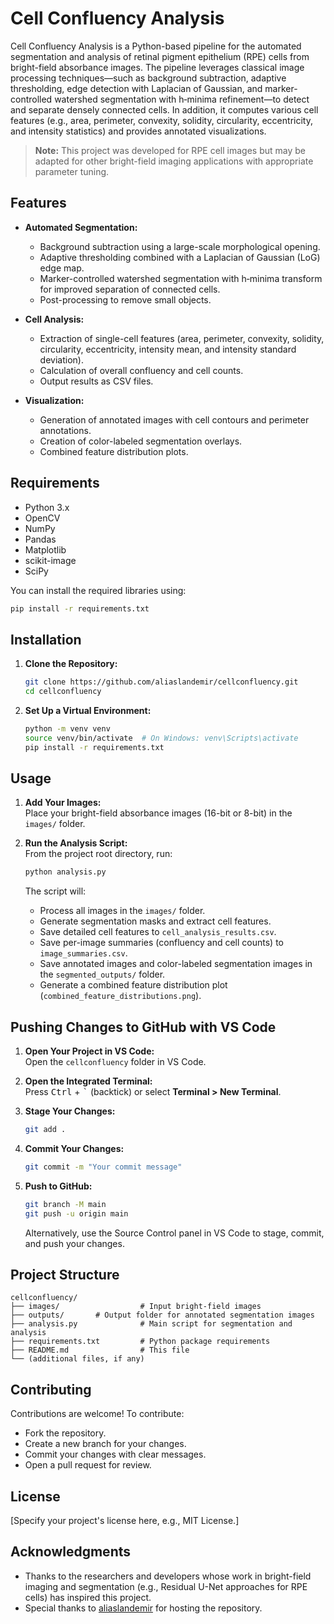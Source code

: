 # Cell Confluency Analysis

Cell Confluency Analysis is a Python-based pipeline for the automated segmentation and analysis of retinal pigment epithelium (RPE) cells from bright-field absorbance images. The pipeline leverages classical image processing techniques—such as background subtraction, adaptive thresholding, edge detection with Laplacian of Gaussian, and marker-controlled watershed segmentation with h‑minima refinement—to detect and separate densely connected cells. In addition, it computes various cell features (e.g., area, perimeter, convexity, solidity, circularity, eccentricity, and intensity statistics) and provides annotated visualizations.

> **Note:** This project was developed for RPE cell images but may be adapted for other bright-field imaging applications with appropriate parameter tuning.

## Features

- **Automated Segmentation:**  
  - Background subtraction using a large-scale morphological opening.
  - Adaptive thresholding combined with a Laplacian of Gaussian (LoG) edge map.
  - Marker-controlled watershed segmentation with h‑minima transform for improved separation of connected cells.
  - Post-processing to remove small objects.

- **Cell Analysis:**  
  - Extraction of single-cell features (area, perimeter, convexity, solidity, circularity, eccentricity, intensity mean, and intensity standard deviation).
  - Calculation of overall confluency and cell counts.
  - Output results as CSV files.

- **Visualization:**  
  - Generation of annotated images with cell contours and perimeter annotations.
  - Creation of color-labeled segmentation overlays.
  - Combined feature distribution plots.

## Requirements

- Python 3.x
- OpenCV
- NumPy
- Pandas
- Matplotlib
- scikit-image
- SciPy

You can install the required libraries using:

```bash
pip install -r requirements.txt
```

## Installation

1. **Clone the Repository:**

   ```bash
   git clone https://github.com/aliaslandemir/cellconfluency.git
   cd cellconfluency
   ```

2. **Set Up a Virtual Environment:**

   ```bash
   python -m venv venv
   source venv/bin/activate  # On Windows: venv\Scripts\activate
   pip install -r requirements.txt
   ```

## Usage

1. **Add Your Images:**  
   Place your bright-field absorbance images (16-bit or 8-bit) in the `images/` folder.

2. **Run the Analysis Script:**  
   From the project root directory, run:

   ```bash
   python analysis.py
   ```

   The script will:
   - Process all images in the `images/` folder.
   - Generate segmentation masks and extract cell features.
   - Save detailed cell features to `cell_analysis_results.csv`.
   - Save per-image summaries (confluency and cell counts) to `image_summaries.csv`.
   - Save annotated images and color-labeled segmentation images in the `segmented_outputs/` folder.
   - Generate a combined feature distribution plot (`combined_feature_distributions.png`).

## Pushing Changes to GitHub with VS Code

1. **Open Your Project in VS Code:**  
   Open the `cellconfluency` folder in VS Code.

2. **Open the Integrated Terminal:**  
   Press <kbd>Ctrl</kbd> + <kbd>`</kbd> (backtick) or select **Terminal > New Terminal**.

3. **Stage Your Changes:**

   ```bash
   git add .
   ```

4. **Commit Your Changes:**

   ```bash
   git commit -m "Your commit message"
   ```

5. **Push to GitHub:**

   ```bash
   git branch -M main
   git push -u origin main
   ```

   Alternatively, use the Source Control panel in VS Code to stage, commit, and push your changes.

## Project Structure

```
cellconfluency/
├── images/                  # Input bright-field images
├── outputs/       # Output folder for annotated segmentation images
├── analysis.py              # Main script for segmentation and analysis
├── requirements.txt         # Python package requirements
├── README.md                # This file
└── (additional files, if any)
```

## Contributing

Contributions are welcome! To contribute:
- Fork the repository.
- Create a new branch for your changes.
- Commit your changes with clear messages.
- Open a pull request for review.

## License

[Specify your project's license here, e.g., MIT License.]

## Acknowledgments

- Thanks to the researchers and developers whose work in bright-field imaging and segmentation (e.g., Residual U-Net approaches for RPE cells) has inspired this project.
- Special thanks to [aliaslandemir](https://github.com/aliaslandemir) for hosting the repository.

```
